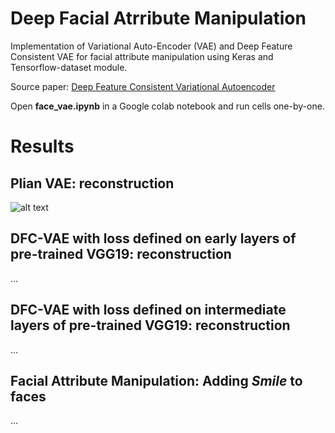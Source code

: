 # Deep Facial Atrribute Manipulation
Implementation of Variational Auto-Encoder (VAE) and Deep Feature Consistent VAE for facial attribute manipulation using Keras and Tensorflow-dataset module.

Source paper: [Deep Feature Consistent Variational Autoencoder](https://arxiv.org/abs/1610.00291)

Open **face_vae.ipynb** in a Google colab notebook and run cells one-by-one.


# Results
## Plian VAE: reconstruction
![alt text](https://github.com/iamsoroush/face_vae/blob/master/download.png)


## DFC-VAE with loss defined on early layers of pre-trained VGG19: reconstruction
...


## DFC-VAE with loss defined on intermediate layers of pre-trained VGG19: reconstruction
...


## Facial Attribute Manipulation: Adding *Smile* to faces
...
